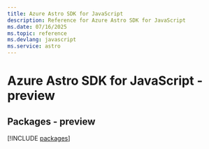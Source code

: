 ```yaml
---
title: Azure Astro SDK for JavaScript
description: Reference for Azure Astro SDK for JavaScript
ms.date: 07/16/2025
ms.topic: reference
ms.devlang: javascript
ms.service: astro
---
```

# Azure Astro SDK for JavaScript - preview
## Packages - preview
[!INCLUDE [packages](astro-index.md)]